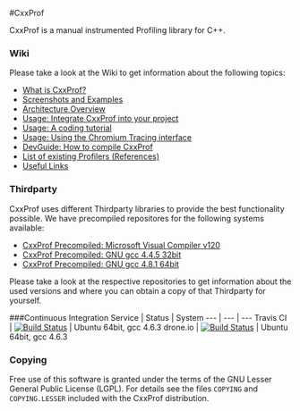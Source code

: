 #CxxProf

CxxProf is a manual instrumented Profiling library for C++.

### Wiki
Please take a look at the Wiki to get information about the following topics:

* [What is CxxProf?](https://github.com/monsdar/CxxProf/wiki/What-is-CxxProf%3F)
* [Screenshots and Examples](https://github.com/monsdar/CxxProf/wiki/Screenshots-and-Examples)
* [Architecture Overview](https://github.com/monsdar/CxxProf/wiki/Architecture-Overview)
* [Usage: Integrate CxxProf into your project](https://github.com/monsdar/CxxProf/wiki/Usage:-Integrate-CxxProf-into-your-project)
* [Usage: A coding tutorial](https://github.com/monsdar/CxxProf/wiki/Usage:-A-coding-tutorial)
* [Usage: Using the Chromium Tracing interface](https://github.com/monsdar/CxxProf/wiki/Using-the-Chromium-Tracing-interface)
* [DevGuide: How to compile CxxProf](https://github.com/monsdar/CxxProf/wiki/DevGuide:-How-to-compile-CxxProf)
* [List of existing Profilers (References)](https://github.com/monsdar/CxxProf/wiki/List-of-existing-Profilers-(References))
* [Useful Links](https://github.com/monsdar/CxxProf/wiki/Useful-Links)

### Thirdparty
CxxProf uses different Thirdparty libraries to provide the best functionality possible. We have precompiled repositores for the following systems available:
* [CxxProf Precompiled: Microsoft Visual Compiler v120](https://github.com/monsdar/CxxProf-Thirdparty-vc120)
* [CxxProf Precompiled: GNU gcc 4.4.5 32bit](https://github.com/monsdar/CxxProf-Thirdparty-gcc32)
* [CxxProf Precompiled: GNU gcc 4.8.1 64bit](https://github.com/monsdar/CxxProf-Thirdparty-gcc64)

Please take a look at the respective repositories to get information about the used versions and where you can obtain a copy of that Thirdparty for yourself.

###Continuous Integration
Service | Status | System
---     | ---    | ---
Travis CI | [![Build Status](https://travis-ci.org/monsdar/CxxProf.svg?branch=master)](https://travis-ci.org/monsdar/CxxProf) | Ubuntu 64bit, gcc 4.6.3
drone.io | [![Build Status](https://drone.io/github.com/monsdar/CxxProf/status.png)](https://drone.io/github.com/monsdar/CxxProf/latest) | Ubuntu 64bit, gcc 4.6.3

### Copying
Free use of this software is granted under the terms of the GNU Lesser General Public License (LGPL). For details see the files `COPYING` and `COPYING.LESSER` included with the CxxProf distribution.
